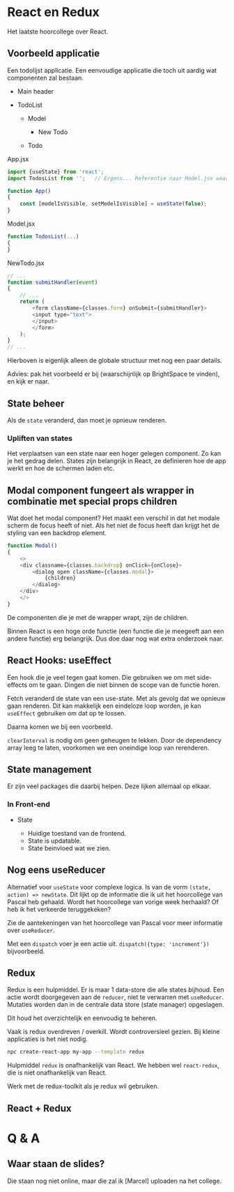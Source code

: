 # React en Redux
Het laatste hoorcollege over React.

## Voorbeeld applicatie
Een todolijst applicatie. Een eenvoudige applicatie die toch uit aardig wat componenten zal bestaan.

- Main header
- TodoList

    - Model

        - New Todo

    - Todo

App.jsx

```js
import {useState} from 'react';
import TodosList from '';   // Ergens... Referentie naar Model.jsx waarschijnlijk

function App()
{
    const [modelIsVisible, setModelIsVisible] = useState(false);
}
```

Model.jsx

```js
function TodosList(...)
{
}
```

NewTodo.jsx

```js
// ...
function submitHandler(event)
{
    // ...
    return (
        <form className={classes.form} onSubmit={submitHandler}>
        <input type="text">
        </input>
        </form>
    );
}
// ...
```

Hierboven is eigenlijk alleen de globale structuur met nog een paar details.

Advies: pak het voorbeeld er bij (waarschijnlijk op BrightSpace te vinden), en kijk er naar.

## State beheer
Als de `state` veranderd, dan moet je opnieuw renderen.

### Upliften van states
Het verplaatsen van een state naar een hoger gelegen component. Zo kan je het gedrag delen.
States zijn belangrijk in React, ze definieren hoe de app werkt en hoe de schermen laden etc.

## Modal component fungeert als wrapper in combinatie met special props children
Wat doet het modal component? Het maakt een verschil in dat het modale scherm de focus heeft of niet. Als het niet de focus heeft dan krijgt het de styling van een backdrop element.

```js
function Modal()
{
    <>
    <div classname={classes.backdrop} onClick={onClose}>
        <dialog open className={classes.modal}>
            {children}
        </dialog>
    </div>
    </>
}
```

De componenten die je met de wrapper wrapt, zijn de children.

Binnen React is een hoge orde functie (een functie die je meegeeft aan een andere functie) erg belangrijk. Dus doe daar nog wat extra onderzoek naar.

## React Hooks: useEffect
Een hook die je veel tegen gaat komen. Die gebruiken we om met side-effects om te gaan. Dingen die niet binnen de scope van de functie horen.

Fetch veranderd de state van een use-state. Met als gevolg dat we opnieuw gaan renderen. Dit kan makkelijk een eindeloze loop worden, je kan `useEffect` gebruiken om dat op te lossen.

Daarna komen we bij een voorbeeld.

`clearInterval` is nodig om geen geheugen te lekken. Door de dependency array leeg te laten, voorkomen we een oneindige loop van rerenderen.

## State management
Er zijn veel packages die daarbij helpen. Deze lijken allemaal op elkaar.

### In Front-end

- State

    - Huidige toestand van de frontend.
    - State is updatable.
    - State beinvloed wat we zien.

## Nog eens useReducer
Alternatief voor `useState` voor complexe logica. Is van de vorm `(state, action) => newState`. Dit lijkt op de informatie die ik uit het hoorcollege van Pascal heb gehaald. Wordt het hoorcollege van vorige week herhaald? Of heb ik het verkeerde teruggekeken?

Zie de aantekeningen van het hoorcollege van Pascal voor meer informatie over `useReducer`.

Met een `dispatch` voer je een actie uit. `dispatch({type: 'increment'})` bijvoorbeeld.

## Redux
Redux is een hulpmiddel. Er is maar 1 data-store die alle states bijhoud. Een actie wordt doorgegeven aan de `reducer`, niet te verwarren met `useReducer`. Mutaties worden dan in de centrale data store (state manager) opgeslagen.

Dit houd het overzichtelijk en eenvoudig te beheren.

Vaak is redux overdreven / overkill. Wordt controversieel gezien. Bij kleine applicaties is het niet nodig.

```bash
npc create-react-app my-app --template redux
```

Hulpmiddel `redux` is onafhankelijk van React. We hebben wel `react-redux`, die is niet onafhankelijk van React.

Werk met de redux-toolkit als je redux wil gebruiken.

## React + Redux


# Q & A
## Waar staan de slides?
Die staan nog niet online, maar die zal ik [Marcel] uploaden na het college.
